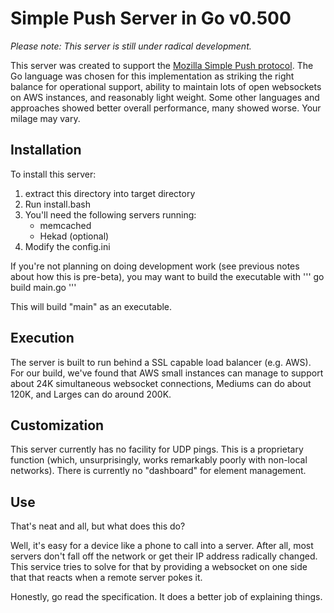 Simple Push Server in Go v0.500
===

*Please note: This server is still under radical development.*

This server was created to support the [Mozilla Simple Push protocol](https://wiki.mozilla.org/WebAPI/SimplePush). The Go language was chosen for this implementation as striking the right balance for operational support, ability to maintain lots of open websockets on AWS instances, and reasonably light weight. Some other languages and approaches showed better overall performance, many showed worse. Your milage may vary.

## Installation
To install this server:

1. extract this directory into target directory
2. Run install.bash
3. You'll need the following servers running:
    * memcached
    * Hekad (optional)
4. Modify the config.ini

If you're not planning on doing development work (see previous notes about how this is pre-beta), you may want to build the executable with
''' go build main.go '''

This will build "main" as an executable.

## Execution
The server is built to run behind a SSL capable load balancer (e.g. AWS).
For our build, we've found that AWS small instances can manage to support about 24K simultaneous websocket connections, Mediums can do about 120K, and Larges can do around 200K.

## Customization
This server currently has no facility for UDP pings. This is a proprietary function (which, unsurprisingly, works remarkably poorly with non-local networks). There is currently no "dashboard" for element management.

## Use
That's neat and all, but what does this do?

Well, it's easy for a device like a phone to call into a server. After all, most servers don't fall off the network or get their IP address radically changed. This service tries to solve for that by providing a websocket on one side that that reacts when a remote server pokes it.

Honestly, go read the specification. It does a better job of explaining things.

